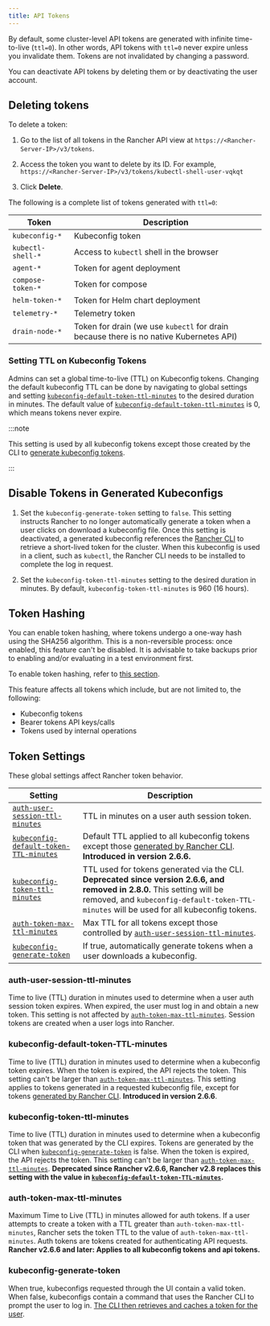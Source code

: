```yaml
---
title: API Tokens
---
```


<head>
  <link rel="canonical" href="https://ranchermanager.docs.rancher.com/reference-guides/about-the-api/api-tokens"/>
</head>

By default, some cluster-level API tokens are generated with infinite time-to-live (`ttl=0`). In other words, API tokens with `ttl=0` never expire unless you invalidate them. Tokens are not invalidated by changing a password.

You can deactivate API tokens by deleting them or by deactivating the user account.

## Deleting tokens

To delete a token:

1. Go to the list of all tokens in the Rancher API view at `https://<Rancher-Server-IP>/v3/tokens`.

1. Access the token you want to delete by its ID. For example, `https://<Rancher-Server-IP>/v3/tokens/kubectl-shell-user-vqkqt`

1. Click **Delete**.

The following is a complete list of tokens generated with `ttl=0`:

| Token             | Description                                                                            |
| ----------------- | -------------------------------------------------------------------------------------- |
| `kubeconfig-*`    | Kubeconfig token                                                                       |
| `kubectl-shell-*` | Access to `kubectl` shell in the browser                                               |
| `agent-*`         | Token for agent deployment                                                             |
| `compose-token-*` | Token for compose                                                                      |
| `helm-token-*`    | Token for Helm chart deployment                                                        |
| `telemetry-*`     | Telemetry token                                                                        |
| `drain-node-*`    | Token for drain (we use `kubectl` for drain because there is no native Kubernetes API) |


### Setting TTL on Kubeconfig Tokens

Admins can set a global time-to-live (TTL) on Kubeconfig tokens. Changing the default kubeconfig TTL can be done by navigating to global settings and setting [`kubeconfig-default-token-ttl-minutes`](#kubeconfig-default-token-ttl-minutes) to the desired duration in minutes. The default value of [`kubeconfig-default-token-ttl-minutes`](#kubeconfig-default-token-ttl-minutes) is 0, which means tokens never expire.

:::note

This setting is used by all kubeconfig tokens except those created by the CLI to [generate kubeconfig tokens](#disable-tokens-in-generated-kubeconfigs).

:::

## Disable Tokens in Generated Kubeconfigs

1. Set the `kubeconfig-generate-token` setting to `false`. This setting instructs Rancher to no longer automatically generate a token when a user clicks on download a kubeconfig file. Once this setting is deactivated, a generated kubeconfig references the [Rancher CLI](../cli-with-rancher/kubectl-utility.md#authentication-with-kubectl-and-kubeconfig-tokens-with-ttl) to retrieve a short-lived token for the cluster. When this kubeconfig is used in a client, such as `kubectl`, the Rancher CLI needs to be installed to complete the log in request.

2. Set the `kubeconfig-token-ttl-minutes` setting to the desired duration in minutes. By default, `kubeconfig-token-ttl-minutes` is 960 (16 hours).

## Token Hashing

You can enable token hashing, where tokens undergo a one-way hash using the SHA256 algorithm. This is a non-reversible process: once enabled, this feature can't be disabled. It is advisable to take backups prior to enabling and/or evaluating in a test environment first.

To enable token hashing, refer to [this section](../../how-to-guides/advanced-user-guides/enable-experimental-features/enable-experimental-features.md).

This feature affects all tokens which include, but are not limited to, the following:

- Kubeconfig tokens
- Bearer tokens API keys/calls
- Tokens used by internal operations

## Token Settings

These global settings affect Rancher token behavior.

| Setting                                                                         | Description                                                                                                                                                                                                                    |
| ------------------------------------------------------------------------------- | ------------------------------------------------------------------------------------------------------------------------------------------------------------------------------------------------------------------------------ |
| [`auth-user-session-ttl-minutes`](#auth-user-session-ttl-minutes)               | TTL in minutes on a user auth session token.                                                                                                                                                                                   |
| [`kubeconfig-default-token-TTL-minutes`](#kubeconfig-default-token-ttl-minutes) | Default TTL applied to all kubeconfig tokens except those [generated by Rancher CLI](#disable-tokens-in-generated-kubeconfigs). **Introduced in version 2.6.6.**                                                   |
| [`kubeconfig-token-ttl-minutes`](#kubeconfig-token-ttl-minutes)                 | TTL used for tokens generated via the CLI.  **Deprecated since version 2.6.6, and removed in 2.8.0.** This setting will be removed, and `kubeconfig-default-token-TTL-minutes` will be used for all kubeconfig tokens. |
| [`auth-token-max-ttl-minutes`](#auth-token-max-ttl-minutes)                     | Max TTL for all tokens except those controlled by [`auth-user-session-ttl-minutes`](#auth-user-session-ttl-minutes).                                                                                                           |
| [`kubeconfig-generate-token`](#kubeconfig-generate-token)                       | If true, automatically generate tokens when a user downloads a kubeconfig.                                                                                                                                                     |

### auth-user-session-ttl-minutes

Time to live (TTL) duration in minutes used to determine when a user auth session token expires. When expired, the user must log in and obtain a new token. This setting is not affected by [`auth-token-max-ttl-minutes`](#auth-token-max-ttl-minutes). Session tokens are created when a user logs into Rancher.

### kubeconfig-default-token-TTL-minutes

Time to live (TTL) duration in minutes used to determine when a kubeconfig token expires. When the token is expired, the API rejects the token. This setting can't be larger than [`auth-token-max-ttl-minutes`](#auth-token-max-ttl-minutes). This setting applies to tokens generated in a requested kubeconfig file, except for tokens [generated by Rancher CLI](#disable-tokens-in-generated-kubeconfigs).
**Introduced in version 2.6.6**.

### kubeconfig-token-ttl-minutes

Time to live (TTL) duration in minutes used to determine when a kubeconfig token that was generated by the CLI expires. Tokens are generated by the CLI when [`kubeconfig-generate-token`](#kubeconfig-generate-token) is false. When the token is expired, the API rejects the token. This setting can't be larger than [`auth-token-max-ttl-minutes`](#auth-token-max-ttl-minutes).
**Deprecated since Rancher v2.6.6, Rancher v2.8 replaces this setting with the value in [`kubeconfig-default-token-TTL-minutes`](#kubeconfig-default-token-ttl-minutes).**

### auth-token-max-ttl-minutes

Maximum Time to Live (TTL) in minutes allowed for auth tokens. If a user attempts to create a token with a TTL greater than `auth-token-max-ttl-minutes`, Rancher sets the token TTL to the value of `auth-token-max-ttl-minutes`. Auth tokens are tokens created for authenticating API requests.
**Rancher v2.6.6 and later: Applies to all kubeconfig tokens and api tokens.**

### kubeconfig-generate-token

When true, kubeconfigs requested through the UI contain a valid token. When false, kubeconfigs contain a command that uses the Rancher CLI to prompt the user to log in. [The CLI then  retrieves and caches a token for the user](../cli-with-rancher/kubectl-utility.md#authentication-with-kubectl-and-kubeconfig-tokens-with-ttl).
